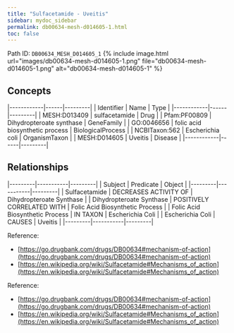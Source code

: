 ```yaml
---
title: "Sulfacetamide - Uveitis"
sidebar: mydoc_sidebar
permalink: db00634-mesh-d014605-1.html
toc: false 
---
```



Path ID: `DB00634_MESH_D014605_1`
{% include image.html url="images/db00634-mesh-d014605-1.png" file="db00634-mesh-d014605-1.png" alt="db00634-mesh-d014605-1" %}

## Concepts

|------------|------|---------|
| Identifier | Name | Type    |
|------------|------|---------|
| MESH:D013409 | sulfacetamide | Drug |
| Pfam:PF00809 | Dihydropteroate synthase | GeneFamily |
| GO:0046656 | folic acid biosynthetic process | BiologicalProcess |
| NCBITaxon:562 | Escherichia coli | OrganismTaxon |
| MESH:D014605 | Uveitis | Disease |
|------------|------|---------|

## Relationships

|---------|-----------|---------|
| Subject | Predicate | Object  |
|---------|-----------|---------|
| Sulfacetamide | DECREASES ACTIVITY OF | Dihydropteroate Synthase |
| Dihydropteroate Synthase | POSITIVELY CORRELATED WITH | Folic Acid Biosynthetic Process |
| Folic Acid Biosynthetic Process | IN TAXON | Escherichia Coli |
| Escherichia Coli | CAUSES | Uveitis |
|---------|-----------|---------|

Reference: 
  - [https://go.drugbank.com/drugs/DB00634#mechanism-of-action](https://go.drugbank.com/drugs/DB00634#mechanism-of-action)
  - [https://en.wikipedia.org/wiki/Sulfacetamide#Mechanisms_of_action](https://en.wikipedia.org/wiki/Sulfacetamide#Mechanisms_of_action)

Reference: 
  - [https://go.drugbank.com/drugs/DB00634#mechanism-of-action](https://go.drugbank.com/drugs/DB00634#mechanism-of-action)
  - [https://en.wikipedia.org/wiki/Sulfacetamide#Mechanisms_of_action](https://en.wikipedia.org/wiki/Sulfacetamide#Mechanisms_of_action)
